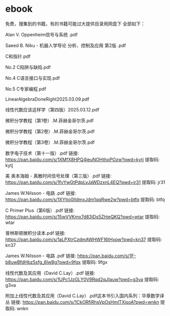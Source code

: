 # ebook
免费，搜集到的书籍，有的书籍可能过大提供目录用网盘下
全部如下：

Alan V. Oppenheim信号与系统 .pdf

Saeed B. Niku - 机器人学导论 分析、控制及应用 第2版 .pdf

C和指针.pdf

No.2 C陷阱与缺陷.pdf

No.4 C语言接口与实现.pdf

No.5 C专家编程.pdf

LinearAlgebraDoneRight2025.03.09.pdf

线性代数应该这样学（第四版）2025.03.12.pdf

微积分学教程（第1卷）.М.菲赫金哥尔茨.pdf

微积分学教程（第2卷）.M.菲赫金哥尔茨.pdf

微积分学教程（第3卷）.М.菲赫金哥尔茨.pdf

数字电子技术（第十一版）.pdf
链接: https://pan.baidu.com/s/1XMfX8HPQ4jeuNOHthoPOzw?pwd=kytj 提取码: kytj

美 奥本海姆 - 离散时间信号处理（第三版）.pdf
链接: https://pan.baidu.com/s/1fvYwGtPdpLvJaWDzxnL4EQ?pwd=jr31 提取码: jr31

James W.Nilsson - 电路 .pdf
链接: https://pan.baidu.com/s/1XYtjo0IIdmxJdm1qqRwe2w?pwd=btfq 提取码: btfq

C Primer Plus（第6版）.pdf
链接: https://pan.baidu.com/s/15wVVKmx7d83jDs5ZhteQKQ?pwd=wtar 提取码: wtar

普林斯顿微积分读本.pdf
链接: https://pan.baidu.com/s/1aLPXtrCzdmAWHWF16tHxpw?pwd=kn37 提取码: kn37

James W.Nilsson - 电路 .pdf
链接: https://pan.baidu.com/s/1F-b8uwBfdHbz5sfg_6lwBg?pwd=9fgx 提取码: 9fgx

线性代数及其应用（David C.Lay）.pdf
链接: https://pan.baidu.com/s/1UPc1JzGLY0V9Rqd2qJIauw?pwd=g3va 提取码: g3va

附加上线性代数及其应用（David C.Lay）.pdf这本书引入国内系列：华章数学译丛
链接: https://pan.baidu.com/s/1CkORfiRhsVpOsHmlTXjsoA?pwd=wnkn 提取码: wnkn
